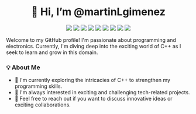 <h1 align="center">👋 Hi, I’m @martinLgimenez</h1>

<p align="center">
  <img src="https://img.shields.io/badge/Programming-Passion-blue">
  <img src="https://img.shields.io/badge/Electronics-Curious-orange">
  <img src="https://img.shields.io/badge/Learning-C%2B%2B-brightgreen">
  <img src="https://img.shields.io/badge/Collaboration-Welcome-yellow">
  <img src="https://img.shields.io/badge/GitHub-blue">
  <img src="https://img.shields.io/badge/MQTT-purple">
  <img src="https://img.shields.io/badge/Node-Red-red">
  <img src="https://img.shields.io/badge/VSCode-blue">
  <img src="https://img.shields.io/badge/Linux-green">
</p>

Welcome to my GitHub profile! I'm passionate about programming and electronics. Currently, I'm diving deep into the exciting world of C++ as I seek to learn and grow in this domain.

### 💡 About Me

- 🌱 I'm currently exploring the intricacies of C++ to strengthen my programming skills.
- 👀 I'm always interested in exciting and challenging tech-related projects.
- 💬 Feel free to reach out if you want to discuss innovative ideas or exciting collaborations.
